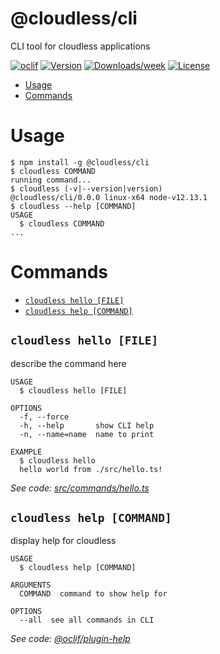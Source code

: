 # @cloudless/cli

CLI tool for cloudless applications

[![oclif](https://img.shields.io/badge/cli-oclif-brightgreen.svg)](https://oclif.io)
[![Version](https://img.shields.io/npm/v/@cloudless/cli.svg)](https://npmjs.org/package/@cloudless/cli)
[![Downloads/week](https://img.shields.io/npm/dw/@cloudless/cli.svg)](https://npmjs.org/package/@cloudless/cli)
[![License](https://img.shields.io/npm/l/@cloudless/cli.svg)](https://github.com/packages/cli/blob/master/package.json)

<!-- toc -->

- [Usage](#usage)
- [Commands](#commands)
<!-- tocstop -->

# Usage

<!-- usage -->

```sh-session
$ npm install -g @cloudless/cli
$ cloudless COMMAND
running command...
$ cloudless (-v|--version|version)
@cloudless/cli/0.0.0 linux-x64 node-v12.13.1
$ cloudless --help [COMMAND]
USAGE
  $ cloudless COMMAND
...
```

<!-- usagestop -->

# Commands

<!-- commands -->

- [`cloudless hello [FILE]`](#cloudless-hello-file)
- [`cloudless help [COMMAND]`](#cloudless-help-command)

## `cloudless hello [FILE]`

describe the command here

```
USAGE
  $ cloudless hello [FILE]

OPTIONS
  -f, --force
  -h, --help       show CLI help
  -n, --name=name  name to print

EXAMPLE
  $ cloudless hello
  hello world from ./src/hello.ts!
```

_See code: [src/commands/hello.ts](https://github.com/packages/cli/blob/v0.0.0/src/commands/hello.ts)_

## `cloudless help [COMMAND]`

display help for cloudless

```
USAGE
  $ cloudless help [COMMAND]

ARGUMENTS
  COMMAND  command to show help for

OPTIONS
  --all  see all commands in CLI
```

_See code: [@oclif/plugin-help](https://github.com/oclif/plugin-help/blob/v3.1.0/src/commands/help.ts)_

<!-- commandsstop -->
